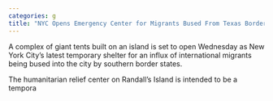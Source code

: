 ```yaml
---
categories: g
title: "NYC Opens Emergency Center for Migrants Bused From Texas Border"
---
```


A complex of giant tents built on an island is set to open Wednesday as New York City&#8217;s latest temporary shelter for an influx of international migrants being bused into the city by southern border states.



The humanitarian relief center on Randall&#8217;s Island is intended to be a tempora